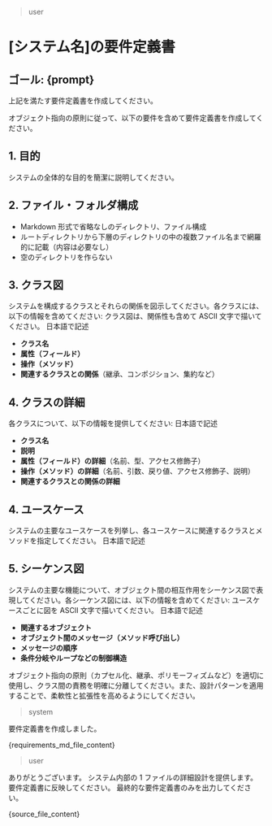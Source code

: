 > user

# [システム名]の要件定義書

## ゴール: {prompt}

上記を満たす要件定義書を作成してください。

オブジェクト指向の原則に従って、以下の要件を含めて要件定義書を作成してください。

## 1. 目的

システムの全体的な目的を簡潔に説明してください。

## 2. ファイル・フォルダ構成

- Markdown 形式で省略なしのディレクトリ、ファイル構成
- ルートディレクトリから下層のディレクトリの中の複数ファイル名まで網羅的に記載（内容は必要なし）
- 空のディレクトリを作らない

## 3. クラス図

システムを構成するクラスとそれらの関係を図示してください。各クラスには、以下の情報を含めてください:
クラス図は、関係性も含めて ASCII 文字で描いてください。
日本語で記述

- **クラス名**
- **属性（フィールド）**
- **操作（メソッド）**
- **関連するクラスとの関係**（継承、コンポジション、集約など）

## 4. クラスの詳細

各クラスについて、以下の情報を提供してください:
日本語で記述

- **クラス名**
- **説明**
- **属性（フィールド）の詳細**（名前、型、アクセス修飾子）
- **操作（メソッド）の詳細**（名前、引数、戻り値、アクセス修飾子、説明）
- **関連するクラスとの関係の詳細**

## 4. ユースケース

システムの主要なユースケースを列挙し、各ユースケースに関連するクラスとメソッドを指定してください。
日本語で記述

## 5. シーケンス図

システムの主要な機能について、オブジェクト間の相互作用をシーケンス図で表現してください。各シーケンス図には、以下の情報を含めてください:
ユースケースごとに図を ASCII 文字で描いてください。
日本語で記述

- **関連するオブジェクト**
- **オブジェクト間のメッセージ（メソッド呼び出し）**
- **メッセージの順序**
- **条件分岐やループなどの制御構造**

オブジェクト指向の原則（カプセル化、継承、ポリモーフィズムなど）を適切に使用し、クラス間の責務を明確に分離してください。また、設計パターンを適用することで、柔軟性と拡張性を高めるようにしてください。

> system

要件定義書を作成しました。

{requirements_md_file_content}

> user

ありがとうございます。
システム内部の 1 ファイルの詳細設計を提供します。要件定義書に反映してください。
最終的な要件定義書のみを出力してください。

{source_file_content}
